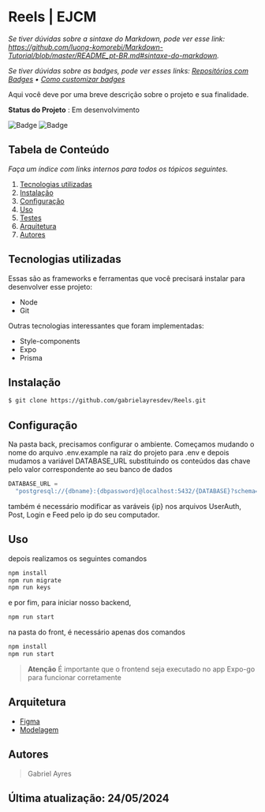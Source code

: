 # Reels | EJCM

_Se tiver dúvidas sobre a sintaxe do Markdown, pode ver esse link: https://github.com/luong-komorebi/Markdown-Tutorial/blob/master/README_pt-BR.md#sintaxe-do-markdown._

_Se tiver dúvidas sobre as badges, pode ver esses links: [Repositórios com Badges](https://github.com/alexandresanlim/Badges4-README.md-Profile#-streaming-) • [Como customizar badges](https://shields.io/)_

Aqui você deve por uma breve descrição sobre o projeto e sua finalidade.

**Status do Projeto** : Em desenvolvimento

![Badge](https://img.shields.io/badge/React_Native-20232A?style=for-the-badge&logo=react&logoColor=61DAFB)
![Badge](https://img.shields.io/badge/TypeScript-007ACC?style=for-the-badge&logo=typescript&logoColor=white)

## Tabela de Conteúdo

_Faça um índice com links internos para todos os tópicos seguintes._

1.  [Tecnologias utilizadas](#tecnologias-utilizadas)
2.  [Instalação](#instalação)
3.  [Configuração](#configuração)
4.  [Uso](#uso)
5.  [Testes](#testes)
6.  [Arquitetura](#arquitetura)
7.  [Autores](#autores)

## Tecnologias utilizadas

Essas são as frameworks e ferramentas que você precisará instalar para desenvolver esse projeto:

- Node
- Git

Outras tecnologias interessantes que foram implementadas:

- Style-components
- Expo
- Prisma

## Instalação

```bash
$ git clone https://github.com/gabrielayresdev/Reels.git
```

## Configuração

Na pasta back, precisamos configurar o ambiente. Começamos mudando o nome do arquivo .env.example na raiz do projeto para .env
e depois mudamos a variável DATABASE_URL substituindo os conteúdos das chave pelo valor correspondente ao seu banco de dados

```js
DATABASE_URL =
  "postgresql://{dbname}:{dbpassword}@localhost:5432/{DATABASE}?schema=public";
```

também é necessário modificar as varáveis {ip} nos arquivos UserAuth, Post, Login e Feed pelo ip do seu computador.

## Uso

depois realizamos os seguintes comandos

```bash
npm install
npm run migrate
npm run keys
```

e por fim, para iniciar nosso backend,

```bash
npm run start
```

na pasta do front, é necessário apenas dos comandos

```bash
npm install
npm run start
```

> **Atenção**
> É importante que o frontend seja executado no app Expo-go para funcionar corretamente

## Arquitetura

- [Figma](https://www.figma.com/design/Q2nBrQ1E8kUlg8hS9xQXAd/PSI---Tech-Lead?node-id=0-1&t=LRLix1A8fHpHGGbs-1)
- [Modelagem](https://prnt.sc/7aqQk5AWJfOV)

## Autores

> Gabriel Ayres

## Última atualização: 24/05/2024
